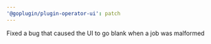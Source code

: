 ```yaml
---
'@goplugin/plugin-operator-ui': patch
---
```


Fixed a bug that caused the UI to go blank when a job was malformed
